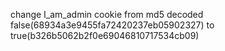 change I_am_admin cookie from md5 decoded false(68934a3e9455fa72420237eb05902327) to true(b326b5062b2f0e69046810717534cb09)